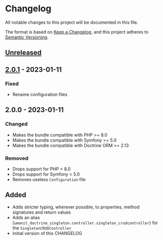 # Changelog

All notable changes to this project will be documented in this file.

The format is based on [Keep a Changelog](https://keepachangelog.com/en/1.0.0/),
and this project adheres to [Semantic Versioning](https://semver.org/spec/v2.0.0.html).

## [Unreleased]

## [2.0.1] - 2023-01-11

### Fixed

- Rename configuration files

## 2.0.0 - 2023-01-11

### Changed

- Makes the bundle compatible with PHP >= 8.0
- Makes the bundle compatible with Symfony >= 5.0
- Makes the bundle compatible with Doctrine ORM >= 2.13

### Removed

- Drops support for PHP < 8.0
- Drops support for Symfony < 5.0
- Removes useless `Configuration` file

## Added

- Adds stricter typing, wherever possible, to properties, method signatures and return values
- Adds an alias (`umanit_doctrine_singleton.controller.singleton_crudcontroller`) for the `SingletonCRUDController`
- Initial version of this CHANGELOG

[Unreleased]: https://github.com/umanit/doctrine-singleton-bundle/compare/2.0.1...HEAD

[2.0.1]: https://github.com/umanit/doctrine-singleton-bundle/compare/2.0.0...2.0.1

